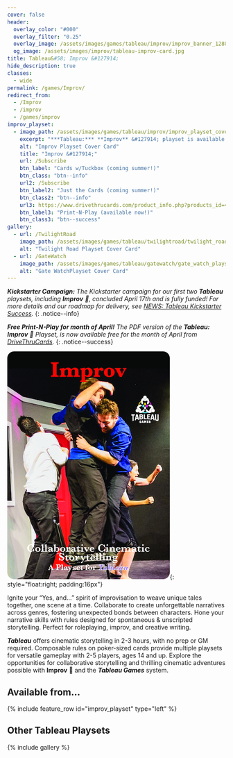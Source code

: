 ```yaml
---
cover: false
header:
  overlay_color: "#000"
  overlay_filter: "0.25"
  overlay_image: /assets/images/games/tableau/improv/improv_banner_1280_360.jpg
  og_image: /assets/images/improv/tableau-improv-card.jpg
title: Tableau&#58; Improv &#127914;
hide_description: true
classes:
  - wide
permalink: /games/Improv/
redirect_from:
  - /Improv
  - /improv
  - /games/improv
improv_playset:
  - image_path: /assets/images/games/tableau/improv/improv_playset_cover_750_1050.png
    excerpt: "***Tableau:*** **Improv** &#127914; playset is available print-on-demand from ![Drive Thru Cards Logo](/assets/images/logos/drivethrucards_logo_125_20.png) in three different versions: **Cards w/Tuckbox!** version contains 38 poker-sized Playset & core cards; **Just the Cards!** version banded in a plastic wrap without a tuckbox; or a **Print-N-Play!** PDF version suitable for printing on US Letter-sized card stock and cutting out manually using the cut-lines for use with poker-sized card sleeves."
    alt: "Improv Playset Cover Card"
    title: "Improv &#127914;"
    url: /Subscribe
    btn_label: "Cards w/Tuckbox (coming summer!)"
    btn_class: "btn--info"
    url2: /Subscribe
    btn_label2: "Just the Cards (coming summer!)"
    btn_class2: "btn--info"
    url3: https://www.drivethrucards.com/product_info.php?products_id=432580
    btn_label3: "Print-N-Play (available now!)"
    btn_class3: "btn--success"
gallery:
  - url: /TwilightRoad
    image_path: /assets/images/games/tableau/twilightroad/twilight_road_playset_cover_750_1050.png
    alt: "Twilight Road Playset Cover Card"
  - url: /GateWatch
    image_path: /assets/images/games/tableau/gatewatch/gate_watch_playset_cover_750_1050.png
    alt: "Gate WatchPlayset Cover Card"
---
```

_**Kickstarter Campaign:** The Kickstarter campaign for our first two **Tableau** playsets, including **Improv** 🎪, concluded April 17th and is fully funded! For more details and our roadmap for delivery, see [NEWS: Tableau Kickstarter Success](/news/Tableau-Kickstarter-Success/)._
{: .notice--info}

_**Free Print-N-Play for month of April!** The PDF version of the **Tableau:** **Improv** 🎪 Playset, is now available free for the month of April from [DriveThruCards](https://www.drivethrucards.com/product_info.php?products_id=432580)._
{: .notice--success}

![Tableau: Improv 🎪 Playset - Cover Card](/assets/images/games/tableau/improv/improv_cover_375_525.png){: style="float:right; padding:16px"}

Ignite your “Yes, and…” spirit of improvisation to weave unique tales together, one scene at a time. Collaborate to create unforgettable narratives across genres, fostering unexpected bonds between characters. Hone your narrative skills with rules designed for spontaneous & unscripted storytelling. Perfect for roleplaying, improv, and creative writing.

***Tableau*** offers cinematic storytelling in 2-3 hours, with no prep or GM required. Composable rules on poker-sized cards provide multiple playsets for versatile gameplay with 2-5 players, ages 14 and up. Explore the opportunities for collaborative storytelling and thrilling cinematic adventures possible with **Improv** 🎪  and the ***Tableau Games*** system.

## Available from… 

{% include feature_row id="improv_playset" type="left" %}

## Other Tableau Playsets

{% include gallery %}

